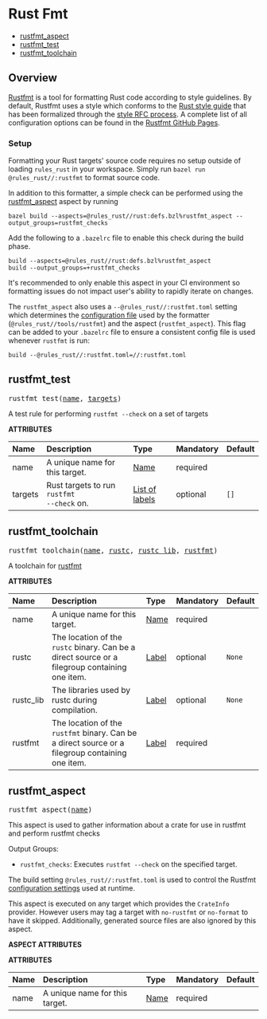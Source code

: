 <!-- Generated with Stardoc: http://skydoc.bazel.build -->
# Rust Fmt

* [rustfmt_aspect](#rustfmt_aspect)
* [rustfmt_test](#rustfmt_test)
* [rustfmt_toolchain](#rustfmt_toolchain)


## Overview


[Rustfmt][rustfmt] is a tool for formatting Rust code according to style guidelines. 
By default, Rustfmt uses a style which conforms to the [Rust style guide][rsg] that
has been formalized through the [style RFC process][rfcp]. A complete list of all
configuration options can be found in the [Rustfmt GitHub Pages][rgp].



### Setup


Formatting your Rust targets' source code requires no setup outside of loading `rules_rust`
in your workspace. Simply run `bazel run @rules_rust//:rustfmt` to format source code.

In addition to this formatter, a simple check can be performed using the [rustfmt_aspect](#rustfmt-aspect) aspect by running 
```text
bazel build --aspects=@rules_rust//rust:defs.bzl%rustfmt_aspect --output_groups=rustfmt_checks
```

Add the following to a `.bazelrc` file to enable this check during the build phase.

```text
build --aspects=@rules_rust//rust:defs.bzl%rustfmt_aspect
build --output_groups=+rustfmt_checks
```

It's recommended to only enable this aspect in your CI environment so formatting issues do not
impact user's ability to rapidly iterate on changes.

The `rustfmt_aspect` also uses a `--@rules_rust//:rustfmt.toml` setting which determines the
[configuration file][rgp] used by the formatter (`@rules_rust//tools/rustfmt`) and the aspect
(`rustfmt_aspect`). This flag can be added to your `.bazelrc` file to ensure a consistent config
file is used whenever `rustfmt` is run:

```text
build --@rules_rust//:rustfmt.toml=//:rustfmt.toml
```

[rustfmt]: https://github.com/rust-lang/rustfmt#readme
[rsg]: https://github.com/rust-lang-nursery/fmt-rfcs/blob/master/guide/guide.md
[rfcp]: https://github.com/rust-lang-nursery/fmt-rfcs
[rgp]: https://rust-lang.github.io/rustfmt/

<a id="rustfmt_test"></a>

## rustfmt_test

<pre>
rustfmt_test(<a href="#rustfmt_test-name">name</a>, <a href="#rustfmt_test-targets">targets</a>)
</pre>

A test rule for performing `rustfmt --check` on a set of targets

**ATTRIBUTES**


| Name  | Description | Type | Mandatory | Default |
| :------------- | :------------- | :------------- | :------------- | :------------- |
| <a id="rustfmt_test-name"></a>name |  A unique name for this target.   | <a href="https://bazel.build/concepts/labels#target-names">Name</a> | required |  |
| <a id="rustfmt_test-targets"></a>targets |  Rust targets to run <code>rustfmt --check</code> on.   | <a href="https://bazel.build/concepts/labels">List of labels</a> | optional | <code>[]</code> |


<a id="rustfmt_toolchain"></a>

## rustfmt_toolchain

<pre>
rustfmt_toolchain(<a href="#rustfmt_toolchain-name">name</a>, <a href="#rustfmt_toolchain-rustc">rustc</a>, <a href="#rustfmt_toolchain-rustc_lib">rustc_lib</a>, <a href="#rustfmt_toolchain-rustfmt">rustfmt</a>)
</pre>

A toolchain for [rustfmt](https://rust-lang.github.io/rustfmt/)

**ATTRIBUTES**


| Name  | Description | Type | Mandatory | Default |
| :------------- | :------------- | :------------- | :------------- | :------------- |
| <a id="rustfmt_toolchain-name"></a>name |  A unique name for this target.   | <a href="https://bazel.build/concepts/labels#target-names">Name</a> | required |  |
| <a id="rustfmt_toolchain-rustc"></a>rustc |  The location of the <code>rustc</code> binary. Can be a direct source or a filegroup containing one item.   | <a href="https://bazel.build/concepts/labels">Label</a> | optional | <code>None</code> |
| <a id="rustfmt_toolchain-rustc_lib"></a>rustc_lib |  The libraries used by rustc during compilation.   | <a href="https://bazel.build/concepts/labels">Label</a> | optional | <code>None</code> |
| <a id="rustfmt_toolchain-rustfmt"></a>rustfmt |  The location of the <code>rustfmt</code> binary. Can be a direct source or a filegroup containing one item.   | <a href="https://bazel.build/concepts/labels">Label</a> | required |  |


<a id="rustfmt_aspect"></a>

## rustfmt_aspect

<pre>
rustfmt_aspect(<a href="#rustfmt_aspect-name">name</a>)
</pre>

This aspect is used to gather information about a crate for use in rustfmt and perform rustfmt checks

Output Groups:

- `rustfmt_checks`: Executes `rustfmt --check` on the specified target.

The build setting `@rules_rust//:rustfmt.toml` is used to control the Rustfmt [configuration settings][cs]
used at runtime.

[cs]: https://rust-lang.github.io/rustfmt/

This aspect is executed on any target which provides the `CrateInfo` provider. However
users may tag a target with `no-rustfmt` or `no-format` to have it skipped. Additionally,
generated source files are also ignored by this aspect.


**ASPECT ATTRIBUTES**



**ATTRIBUTES**


| Name  | Description | Type | Mandatory | Default |
| :------------- | :------------- | :------------- | :------------- | :------------- |
| <a id="rustfmt_aspect-name"></a>name |  A unique name for this target.   | <a href="https://bazel.build/concepts/labels#target-names">Name</a> | required |   |


